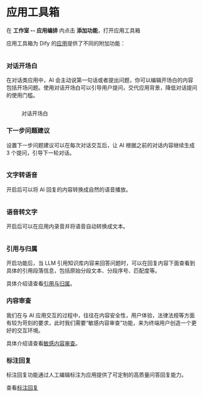# 应用工具箱

在 **工作室 -- 应用编排** 内点击 **添加功能**，打开应用工具箱

应用工具箱为 Dify 的[应用](../#application_type)提供了不同的附加功能：

<figure><img src="https://assets-docs.dify.ai//img/zh_CN/app-toolkits/fb6869e3e098e99f5b587c5836ad20ad.webp" alt=""><figcaption></figcaption></figure>

### 对话开场白

在对话类应用中，AI 会主动说第一句话或者提出问题，你可以编辑开场白的内容包括开场问题。使用对话开场白可以引导用户提问，交代应用背景，降低对话提问的使用门槛。

<figure><img src="https://assets-docs.dify.ai//img/zh_CN/app-toolkits/af998b8785ff3e0d91186298704ce357.webp" alt=""><figcaption><p>对话开场白</p></figcaption></figure>

### 下一步问题建议

设置下一步问题建议可以在每次对话交互后，让 AI 根据之前的对话内容继续生成 3 个提问，引导下一轮对话。

<figure><img src="https://assets-docs.dify.ai//img/zh_CN/app-toolkits/d3ccce6c9c15b1c0be40a79036cb4b5d.webp" alt=""><figcaption></figcaption></figure>

### 文字转语音

开启后可以将 AI 回复的内容转换成自然的语音播放。

<figure><img src="https://assets-docs.dify.ai//img/zh_CN/app-toolkits/4f24906aac30726a209ab40d21cec614.webp" alt=""><figcaption></figcaption></figure>

### 语音转文字

开启后可以在应用内录音并将语音自动转换成文本。

<figure><img src="https://assets-docs.dify.ai//img/zh_CN/app-toolkits/13a91d593cf2eed5ef85183c86bfe7c5.webp" alt=""><figcaption></figcaption></figure>

### 引用与归属

开启功能后，当 LLM 引用知识库内容来回答问题时，可以在回复内容下面查看到具体的引用段落信息，包括原始分段文本、分段序号、匹配度等。

具体介绍请查看[引用与归属](../../knowledge-base/retrieval-test-and-citation.md#id-2-yin-yong-yu-gui-shu)。

### 内容审查

我们在与 AI 应用交互的过程中，往往在内容安全性，用户体验，法律法规等方面有较为苛刻的要求，此时我们需要“敏感内容审查”功能，来为终端用户创造一个更好的交互环境。

具体介绍请查看[敏感内容审查](moderation-tool.md)。

### 标注回复

标注回复功能通过人工编辑标注为应用提供了可定制的高质量问答回复能力。

查看[标注回复](../../annotation/annotation-reply.md)
